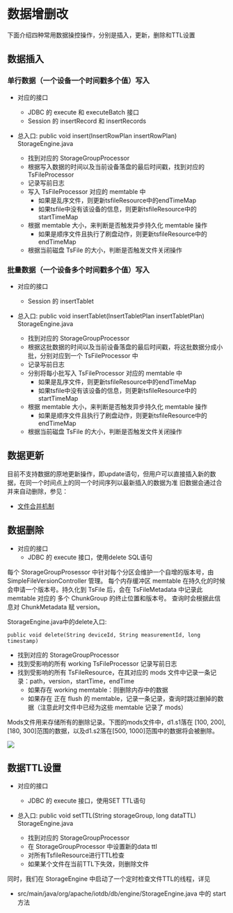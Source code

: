 <!--

    Licensed to the Apache Software Foundation (ASF) under one
    or more contributor license agreements.  See the NOTICE file
    distributed with this work for additional information
    regarding copyright ownership.  The ASF licenses this file
    to you under the Apache License, Version 2.0 (the
    "License"); you may not use this file except in compliance
    with the License.  You may obtain a copy of the License at
    
        http://www.apache.org/licenses/LICENSE-2.0
    
    Unless required by applicable law or agreed to in writing,
    software distributed under the License is distributed on an
    "AS IS" BASIS, WITHOUT WARRANTIES OR CONDITIONS OF ANY
    KIND, either express or implied.  See the License for the
    specific language governing permissions and limitations
    under the License.

-->

# 数据增删改

下面介绍四种常用数据操控操作，分别是插入，更新，删除和TTL设置

## 数据插入

### 单行数据（一个设备一个时间戳多个值）写入

* 对应的接口
	* JDBC 的 execute 和 executeBatch 接口
	* Session 的 insertRecord 和 insertRecords

* 总入口: public void insert(InsertRowPlan insertRowPlan)   StorageEngine.java
	* 找到对应的 StorageGroupProcessor
	* 根据写入数据的时间以及当前设备落盘的最后时间戳，找到对应的 TsFileProcessor
	* 记录写前日志
	* 写入 TsFileProcessor 对应的 memtable 中
	    * 如果是乱序文件，则更新tsfileResource中的endTimeMap
	    * 如果tsfile中没有该设备的信息，则更新tsfileResource中的startTimeMap
	* 根据 memtable 大小，来判断是否触发异步持久化 memtable 操作
	    * 如果是顺序文件且执行了刷盘动作，则更新tsfileResource中的endTimeMap
	* 根据当前磁盘 TsFile 的大小，判断是否触发文件关闭操作

### 批量数据（一个设备多个时间戳多个值）写入

* 对应的接口
	* Session 的 insertTablet

* 总入口: public void insertTablet(InsertTabletPlan insertTabletPlan)  StorageEngine.java
    * 找到对应的 StorageGroupProcessor
	* 根据这批数据的时间以及当前设备落盘的最后时间戳，将这批数据分成小批，分别对应到一个 TsFileProcessor 中
	* 记录写前日志
	* 分别将每小批写入 TsFileProcessor 对应的 memtable 中
	    * 如果是乱序文件，则更新tsfileResource中的endTimeMap
	    * 如果tsfile中没有该设备的信息，则更新tsfileResource中的startTimeMap
	* 根据 memtable 大小，来判断是否触发异步持久化 memtable 操作
	    * 如果是顺序文件且执行了刷盘动作，则更新tsfileResource中的endTimeMap
	* 根据当前磁盘 TsFile 的大小，判断是否触发文件关闭操作


## 数据更新

目前不支持数据的原地更新操作，即update语句，但用户可以直接插入新的数据，在同一个时间点上的同一个时间序列以最新插入的数据为准
旧数据会通过合并来自动删除，参见：

* [文件合并机制](/zh/SystemDesign/StorageEngine/MergeManager.html)

## 数据删除

* 对应的接口
	* JDBC 的 execute 接口，使用delete SQL语句
	

每个 StorageGroupProsessor 中针对每个分区会维护一个自增的版本号，由 SimpleFileVersionController 管理。
每个内存缓冲区 memtable 在持久化的时候会申请一个版本号。持久化到 TsFile 后，会在 TsFileMetadata 中记录此 memtable 对应的 多个 ChunkGroup 的终止位置和版本号。
查询时会根据此信息对 ChunkMetadata 赋 version。

StorageEngine.java中的delete入口: 

```public void delete(String deviceId, String measurementId, long timestamp)```
  * 找到对应的 StorageGroupProcessor
  * 找到受影响的所有 working TsFileProcessor 记录写前日志
  * 找到受影响的所有 TsFileResource，在其对应的 mods 文件中记录一条记录：path，version，startTime，endTime
    * 如果存在 working memtable：则删除内存中的数据
    * 如果存在 正在 flush 的 memtable，记录一条记录，查询时跳过删掉的数据（注意此时文件中已经为这些 memtable 记录了 mods）

Mods文件用来存储所有的删除记录。下图的mods文件中，d1.s1落在 [100, 200], [180, 300]范围的数据，以及d1.s2落在[500, 1000]范围中的数据将会被删除。

![](https://user-images.githubusercontent.com/59866276/88248546-20952600-ccd4-11ea-88e9-84af8dde4304.jpg)

## 数据TTL设置

* 对应的接口
	* JDBC 的 execute 接口，使用SET TTL语句

* 总入口: public void setTTL(String storageGroup, long dataTTL) StorageEngine.java
    * 找到对应的 StorageGroupProcessor
    * 在 StorageGroupProcessor 中设置新的data ttl
    * 对所有TsfileResource进行TTL检查
    * 如果某个文件在当前TTL下失效，则删除文件

同时，我们在 StorageEngine 中启动了一个定时检查文件TTL的线程，详见

* src/main/java/org/apache/iotdb/db/engine/StorageEngine.java 中的 start 方法